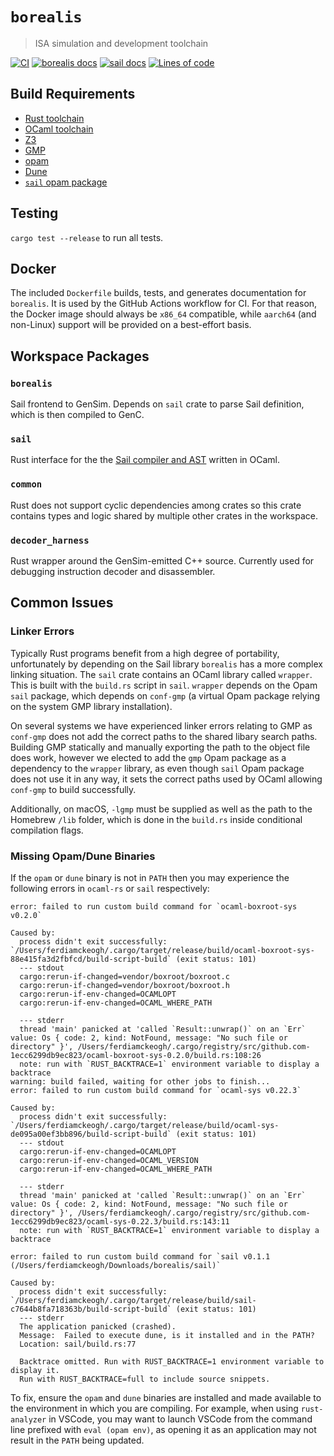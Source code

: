 # `borealis`

> ISA simulation and development toolchain

[![CI](https://github.com/avisi-group/borealis/actions/workflows/ci.yml/badge.svg)](https://github.com/avisi-group/borealis/actions/workflows/ci.yml)
[![borealis docs](https://img.shields.io/badge/docs-borealis-blue)](https://avisi.org.uk/borealis/borealis/)
[![sail docs](https://img.shields.io/badge/docs-sail-blue)](https://avisi.org.uk/borealis/sail/)
[![Lines of code](https://tokei.rs/b1/github/avisi-group/borealis)](https://github.com/avisi-group/borealis)

## Build Requirements

* [Rust toolchain](https://rustup.rs)
* [OCaml toolchain](https://ocaml.org)
* [Z3](https://github.com/Z3Prover/z3)
* [GMP](https://gmplib.org)
* [opam](https://opam.ocaml.org)
* [Dune](https://dune.build)
* [`sail` opam package](https://opam.ocaml.org/packages/sail/)

## Testing

`cargo test --release` to run all tests.

## Docker

The included `Dockerfile` builds, tests, and generates documentation for `borealis`. It is used by the GitHub Actions workflow for CI. For that reason, the Docker image should always be `x86_64` compatible, while `aarch64` (and non-Linux) support will be provided on a best-effort basis.

## Workspace Packages

### `borealis`

Sail frontend to GenSim. Depends on `sail` crate to parse Sail definition, which is then compiled to GenC.

### `sail`

Rust interface for the the [Sail compiler and AST](https://www.cl.cam.ac.uk/~pes20/sail/) written in OCaml.

### `common`

Rust does not support cyclic dependencies among crates so this crate contains types and logic shared by multiple other crates in the workspace.

### `decoder_harness`

Rust wrapper around the GenSim-emitted C++ source. Currently used for debugging instruction decoder and disassembler.

## Common Issues

### Linker Errors

Typically Rust programs benefit from a high degree of portability, unfortunately by depending on the Sail library `borealis` has a more complex linking situation. The `sail` crate contains an OCaml library called `wrapper`. This is built with the `build.rs` script in `sail`. `wrapper` depends on the Opam `sail` package, which depends on `conf-gmp` (a virtual Opam package relying on the system GMP library installation).

On several systems we have experienced linker errors relating to GMP as `conf-gmp` does not add the correct paths to the shared libary search paths. Building GMP statically and manually exporting the path to the object file does work, however we elected to add the `gmp` Opam package as a dependency to the `wrapper` library, as even though `sail` Opam package does not use it in any way, it sets the correct paths used by OCaml allowing `conf-gmp` to build successfully.

Additionally, on macOS, `-lgmp` must be supplied as well as the path to the Homebrew `/lib` folder, which is done in the `build.rs` inside conditional compilation flags.

### Missing Opam/Dune Binaries

If the `opam` or `dune` binary is not in `PATH` then you may experience the following errors in `ocaml-rs` or `sail` respectively:

```
error: failed to run custom build command for `ocaml-boxroot-sys v0.2.0`

Caused by:
  process didn't exit successfully: `/Users/ferdiamckeogh/.cargo/target/release/build/ocaml-boxroot-sys-88e415fa3d2fbfcd/build-script-build` (exit status: 101)
  --- stdout
  cargo:rerun-if-changed=vendor/boxroot/boxroot.c
  cargo:rerun-if-changed=vendor/boxroot/boxroot.h
  cargo:rerun-if-env-changed=OCAMLOPT
  cargo:rerun-if-env-changed=OCAML_WHERE_PATH

  --- stderr
  thread 'main' panicked at 'called `Result::unwrap()` on an `Err` value: Os { code: 2, kind: NotFound, message: "No such file or directory" }', /Users/ferdiamckeogh/.cargo/registry/src/github.com-1ecc6299db9ec823/ocaml-boxroot-sys-0.2.0/build.rs:108:26
  note: run with `RUST_BACKTRACE=1` environment variable to display a backtrace
warning: build failed, waiting for other jobs to finish...
error: failed to run custom build command for `ocaml-sys v0.22.3`

Caused by:
  process didn't exit successfully: `/Users/ferdiamckeogh/.cargo/target/release/build/ocaml-sys-de095a00ef3bb896/build-script-build` (exit status: 101)
  --- stdout
  cargo:rerun-if-env-changed=OCAMLOPT
  cargo:rerun-if-env-changed=OCAML_VERSION
  cargo:rerun-if-env-changed=OCAML_WHERE_PATH

  --- stderr
  thread 'main' panicked at 'called `Result::unwrap()` on an `Err` value: Os { code: 2, kind: NotFound, message: "No such file or directory" }', /Users/ferdiamckeogh/.cargo/registry/src/github.com-1ecc6299db9ec823/ocaml-sys-0.22.3/build.rs:143:11
  note: run with `RUST_BACKTRACE=1` environment variable to display a backtrace
```

```
error: failed to run custom build command for `sail v0.1.1 (/Users/ferdiamckeogh/Downloads/borealis/sail)`

Caused by:
  process didn't exit successfully: `/Users/ferdiamckeogh/.cargo/target/release/build/sail-c7644b8fa718363b/build-script-build` (exit status: 101)
  --- stderr
  The application panicked (crashed).
  Message:  Failed to execute dune, is it installed and in the PATH?
  Location: sail/build.rs:77

  Backtrace omitted. Run with RUST_BACKTRACE=1 environment variable to display it.
  Run with RUST_BACKTRACE=full to include source snippets.
```

To fix, ensure the `opam` and `dune` binaries are installed and made available to the environment in which you are compiling. For example, when using `rust-analyzer` in VSCode, you may want to launch VSCode from the command line prefixed with `eval (opam env)`, as opening it as an application may not result in the `PATH` being updated.
